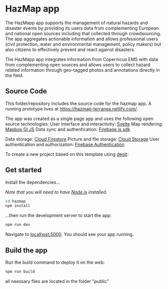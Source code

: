 # HazMap app

The HazMapp app supports the management of natural hazards and disaster events by providing its users data from complementing European and national open sources including that collected through crowdsourcing. The app aggregates actionable information and allows professional users (civil protection, water and environmental management, policy makers) but also citizens to effectively prevent and react against disasters. 

The HazMapp app integrates information from Copernicus EMS with data from complementing open sources and allows users to collect hazard related information through geo-tagged photos and annotations directly in the field.

## Source Code

This folder/repository includes the source code for the hazmap app. A running prototype lives at https://hazmap-terranea.netlify.com/.

The app was created as a single page app and uses the following open source technologies:
User Interface and interactivity: [Svelte](https://svelte.dev/)
Map rendering: [Mapbox Gl JS](https://docs.mapbox.com/mapbox-gl-js/api/)
Data sync and authentication: [Firebase js sdk](https://github.com/firebase/firebase-js-sdk)

Data storage: [Cloud Firestore](https://firebase.google.com/docs/firestore)
Picture and file storage: [Cloud Storage](https://firebase.google.com/docs/storage)
User authentication and authorization: [Firebase Authentication](https://firebase.google.com/docs/auth)

To create a new project based on this template using [degit](https://github.com/Rich-Harris/degit):

## Get started

Install the dependencies...

*Note that you will need to have [Node.js](https://nodejs.org) installed.*

```bash
cd hazmap
npm install
```

...then run the development server to start the app:

```bash
npm run dev
```

Navigate to [localhost:5000](http://localhost:5000). You should see your app running.


## Build the app

Run the build command to deploy it on the web:

```bash
npm run build
```

all neessary files are located in the folder "public"
